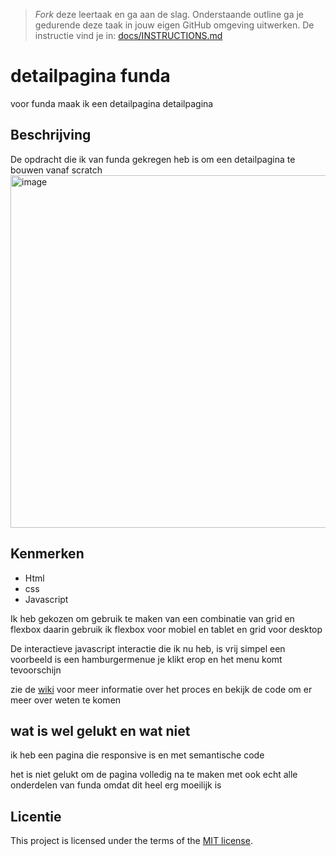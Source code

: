 > _Fork_ deze leertaak en ga aan de slag. Onderstaande outline ga je gedurende deze taak in jouw eigen GitHub omgeving uitwerken. De instructie vind je in: [docs/INSTRUCTIONS.md](docs/INSTRUCTIONS.md)

# detailpagina funda
<!-- Geef je project een titel en schrijf in één zin wat het is -->
<p>voor funda maak ik een detailpagina detailpagina </p>

## Beschrijving
De opdracht die ik van funda gekregen heb is om een detailpagina te bouwen vanaf scratch 
<img width="564" alt="image" src="https://github.com/yujing-student/the-startup-responsive-interactieve-website/assets/100352887/af4ed1af-735b-4bf6-ba71-d153f3701f8a">

<!-- In de Beschrijving staat hoe je project er uit ziet, hoe het werkt en wat je er mee kan. -->
<!-- Voeg een mooie poster visual toe 📸 -->
<!-- Voeg een link toe naar Github Pages 🌐-->

## Kenmerken
<!-- Bij Kenmerken staat welke technieken zijn gebruikt en hoe. Wat is de HTML structuur?
Wat zijn de belangrijkste dingen in CSS? Wat is er met JS gedaan en hoe? -->
<ul>
<li>Html</li>
<li>css</li>
<li>Javascript</li>
</ul>
<p>Ik heb gekozen om gebruik te maken van een combinatie van grid en flexbox daarin gebruik ik flexbox voor
mobiel en tablet en grid voor desktop</p>
<p>De interactieve javascript interactie die ik nu heb, is vrij simpel 
een voorbeeld is een hamburgermenue je klikt erop en het menu komt tevoorschijn</p>

zie de <a href="https://github.com/yujing-student/the-startup-responsive-interactieve-website/wiki">wiki</a> voor meer informatie over het proces en bekijk de code om er meer over weten te komen

## wat is wel gelukt en wat niet
<p>ik heb een pagina die responsive is en met semantische code</p>

<p>het is niet gelukt om de pagina volledig na te maken met ook echt alle onderdelen van funda omdat dit heel erg moeilijk is</p>

## Licentie

This project is licensed under the terms of the [MIT license](./LICENSE).

